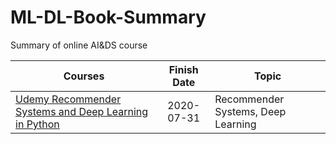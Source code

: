 # ML-DL-Book-Summary

Summary of online AI&DS course

| Courses | Finish Date | Topic |
|----------|:--------------:|-------|
|[Udemy Recommender Systems and Deep Learning in Python](https://www.udemy.com/course/recommender-systems/)|2020-07-31|Recommender Systems, Deep Learning|

